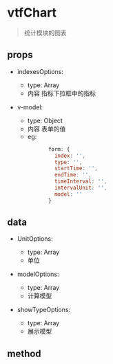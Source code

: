 # vtfChart 

> 统计模块的图表

## props

* indexesOptions:
   * type: Array
   * 内容 指标下拉框中的指标

* v-model:
  * type: Object
  * 内容 表单的值
  * eg: 
  
  ```js
            form: {
              index: '',
              type: '',
              startTime: '',
              endTime: '',
              timeInterval: '',
              intervalUnit: '',
              model: ''
            }
  ```

## data

* UnitOptions:
  * type: Array
  * 单位
 
* modelOptions:
  * type: Array
  * 计算模型
   
* showTypeOptions:
  * type: Array
  * 展示模型
  
## method

